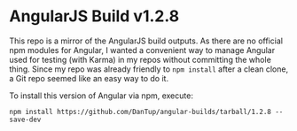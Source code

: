 ﻿AngularJS Build v1.2.8
==============

This repo is a mirror of the AngularJS build outputs. As there are no official npm modules for Angular, I wanted a convenient way to manage Angular used for testing (with Karma) in my repos without committing the whole thing. Since my repo was already friendly to ```npm install``` after a clean clone, a Git repo seemed like an easy way to do it.

To install this version of Angular via npm, execute:

    npm install https://github.com/DanTup/angular-builds/tarball/1.2.8 --save-dev
